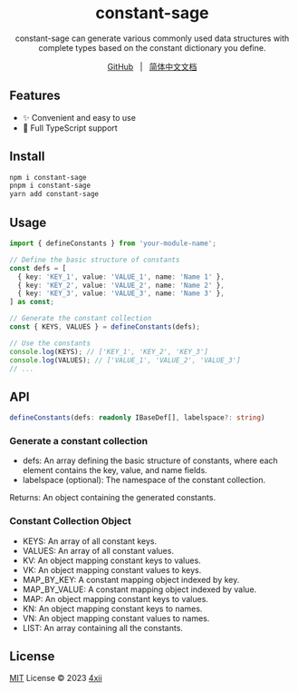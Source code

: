 <h1 align="center">constant-sage</h1>

<p align="center">constant-sage can generate various commonly used data structures with complete types based on the constant dictionary you define.</p>

<p align="center">
  <a href="https://github.com/4xii/constant-sage">GitHub</a>
    &nbsp; | &nbsp;
    <a href="https://github.com/4xii/constant-sage/blob/main/README.zh-CN.md">简体中文文档</a>
</p>

## Features

- ✨ Convenient and easy to use
- 🦾 Full TypeScript support

## Install

```bash
npm i constant-sage
pnpm i constant-sage
yarn add constant-sage
```

## Usage

```typescript
import { defineConstants } from 'your-module-name';

// Define the basic structure of constants
const defs = [
  { key: 'KEY_1', value: 'VALUE_1', name: 'Name 1' },
  { key: 'KEY_2', value: 'VALUE_2', name: 'Name 2' },
  { key: 'KEY_3', value: 'VALUE_3', name: 'Name 3' },
] as const;

// Generate the constant collection
const { KEYS, VALUES } = defineConstants(defs);

// Use the constants
console.log(KEYS); // ['KEY_1', 'KEY_2', 'KEY_3']
console.log(VALUES); // ['VALUE_1', 'VALUE_2', 'VALUE_3']
// ...
```

## API

```typescript
defineConstants(defs: readonly IBaseDef[], labelspace?: string)
```

### Generate a constant collection

- defs: An array defining the basic structure of constants, where each element contains the key, value, and name fields.
- labelspace (optional): The namespace of the constant collection.

Returns: An object containing the generated constants.

### Constant Collection Object

- KEYS: An array of all constant keys.
- VALUES: An array of all constant values.
- KV: An object mapping constant keys to values.
- VK: An object mapping constant values to keys.
- MAP_BY_KEY: A constant mapping object indexed by key.
- MAP_BY_VALUE: A constant mapping object indexed by value.
- MAP: An object mapping constant keys to values.
- KN: An object mapping constant keys to names.
- VN: An object mapping constant values to names.
- LIST: An array containing all the constants.

## License

[MIT](./LICENSE) License © 2023 [4xii](https://github.com/4xii)
